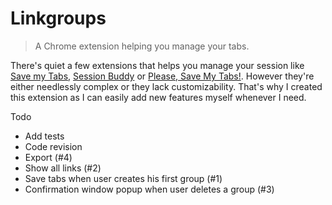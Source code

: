 # Linkgroups
> A Chrome extension helping you manage your tabs.

There's quiet a few extensions that helps you manage your session like
[Save my Tabs](https://chrome.google.com/webstore/detail/save-my-tabs/djadfifncobffjpicnkiegahdiobpaap),
[Session Buddy](https://chrome.google.com/webstore/detail/session-buddy/edacconmaakjimmfgnblocblbcdcpbko) or
[Please, Save My Tabs!](https://chrome.google.com/webstore/detail/please-save-my-tabs/lifcohecdiblhheidnilbjkkjgjdbgjh).
However they're either needlessly complex or they lack customizability.
That's why I created this extension as I can easily add new features myself whenever I need.

Todo
- Add tests
- Code revision
- Export (#4)
- Show all links (#2)
- Save tabs when user creates his first group (#1)
- Confirmation window popup when user deletes a group (#3)
